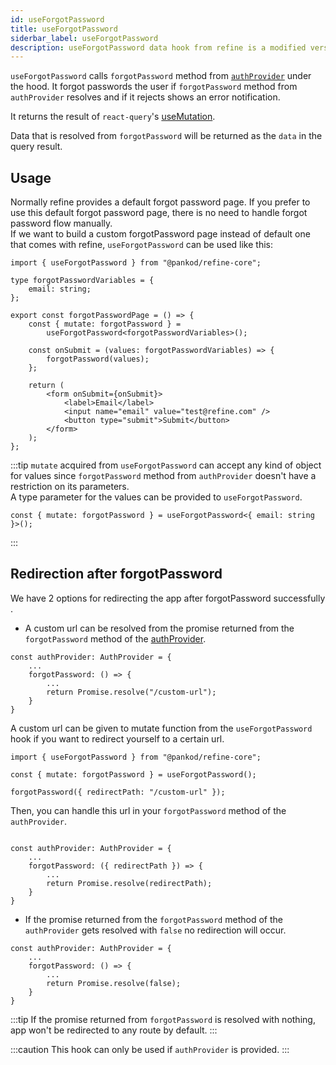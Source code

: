 ```yaml
---
id: useForgotPassword
title: useForgotPassword
siderbar_label: useForgotPassword
description: useForgotPassword data hook from refine is a modified version of react-query's useMutation for registration.
---
```


`useForgotPassword` calls `forgotPassword` method from [`authProvider`](/api-reference/core/providers/auth-provider.md) under the hood. It forgot passwords the user if `forgotPassword` method from `authProvider` resolves and if it rejects shows an error notification.

It returns the result of `react-query`'s [useMutation](https://react-query.tanstack.com/reference/useMutation).

Data that is resolved from `forgotPassword` will be returned as the `data` in the query result.

## Usage

Normally refine provides a default forgot password page. If you prefer to use this default forgot password page, there is no need to handle forgot password flow manually.  
If we want to build a custom forgotPassword page instead of default one that comes with refine, `useForgotPassword` can be used like this:

```tsx title="pages/customForgotPasswordPage"
import { useForgotPassword } from "@pankod/refine-core";

type forgotPasswordVariables = {
    email: string;
};

export const forgotPasswordPage = () => {
    const { mutate: forgotPassword } =
        useForgotPassword<forgotPasswordVariables>();

    const onSubmit = (values: forgotPasswordVariables) => {
        forgotPassword(values);
    };

    return (
        <form onSubmit={onSubmit}>
            <label>Email</label>
            <input name="email" value="test@refine.com" />
            <button type="submit">Submit</button>
        </form>
    );
};
```

:::tip
`mutate` acquired from `useForgotPassword` can accept any kind of object for values since `forgotPassword` method from `authProvider` doesn't have a restriction on its parameters.  
A type parameter for the values can be provided to `useForgotPassword`.

```tsx
const { mutate: forgotPassword } = useForgotPassword<{ email: string }>();
```

:::

## Redirection after forgotPassword

We have 2 options for redirecting the app after forgotPassword successfully .

-   A custom url can be resolved from the promise returned from the `forgotPassword` method of the [authProvider](/api-reference/core/providers/auth-provider.md).

```tsx
const authProvider: AuthProvider = {
    ...
    forgotPassword: () => {
        ...
        return Promise.resolve("/custom-url");
    }
}
```

A custom url can be given to mutate function from the `useForgotPassword` hook if you want to redirect yourself to a certain url.

```tsx
import { useForgotPassword } from "@pankod/refine-core";

const { mutate: forgotPassword } = useForgotPassword();

forgotPassword({ redirectPath: "/custom-url" });
```

Then, you can handle this url in your `forgotPassword` method of the `authProvider`.

```tsx

const authProvider: AuthProvider = {
    ...
    forgotPassword: ({ redirectPath }) => {
        ...
        return Promise.resolve(redirectPath);
    }
}

```

-   If the promise returned from the `forgotPassword` method of the `authProvider` gets resolved with `false` no redirection will occur.

```tsx
const authProvider: AuthProvider = {
    ...
    forgotPassword: () => {
        ...
        return Promise.resolve(false);
    }
}
```

:::tip
If the promise returned from `forgotPassword` is resolved with nothing, app won't be redirected to any route by default.
:::

:::caution
This hook can only be used if `authProvider` is provided.
:::
